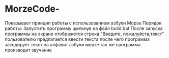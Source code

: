 # MorzeCode-
 Показывает принцип работы с использованием азбуки Морзе  Порядок работы: Запустить программу щелкнув на файл build.bat После запуска программы на экране отображется строка "Введите, пожалуйста,текст" пользователю предлагается ввести текста после чего программа закодирует текст на алфавит азбуки морзе так же программа производит звучание
